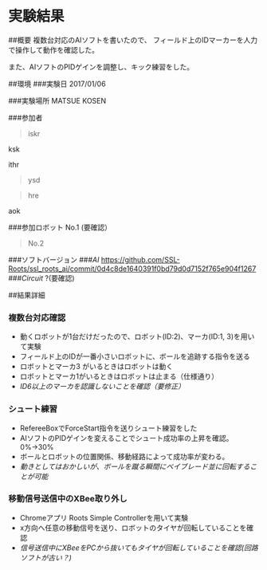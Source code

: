 # 実験結果
##概要
複数台対応のAIソフトを書いたので、
フィールド上のIDマーカーを人力で操作して動作を確認した。

また、AIソフトのPIDゲインを調整し、キック練習をした。

##環境
###実験日
2017/01/06


###実験場所
MATSUE KOSEN

###参加者
> iskr

ksk

ithr

> ysd

> hre

aok

###参加ロボット
No.1 (要確認）

> No.2

###ソフトバージョン
###*AI*
https://github.com/SSL-Roots/ssl_roots_ai/commit/0d4c8de1640391f0bd79d0d7152f765e904f1267
###*Circuit*
?(要確認)

##結果詳細
### 複数台対応確認
* 動くロボットが1台だけだったので、ロボット(ID:2)、マーカ(ID:1, 3)を用いて実験
* フィールド上のIDが一番小さいロボットに、ボールを追跡する指令を送る
* ロボットとマーカ3 がいるときはロボットは動く
* ロボットとマーカ1がいるときはロボットは止まる（仕様通り）
* *ID6以上のマーカを認識しないことを確認（要修正）*

### シュート練習
* RefereeBoxでForceStart指令を送りシュート練習をした
* AIソフトのPIDゲインを変えることでシュート成功率の上昇を確認。0%→30%
* ボールとロボットの位置関係、移動経路によって成功率が変わる。
* *動きとしてはおかしいが、ボールを蹴る瞬間にベイブレード並に回転することが可能* 

### 移動信号送信中のXBee取り外し
* Chromeアプリ Roots Simple Controllerを用いて実験
* x方向へ任意の移動信号を送り、ロボットのタイヤが回転していることを確認
* *信号送信中にXBeeをPCから抜いてもタイヤが回転していることを確認(回路ソフトが古い？)*
